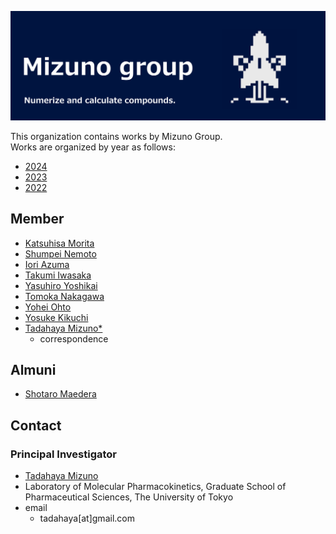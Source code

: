![logo](https://github.com/mizuno-group/.github/blob/main/images/logo.png)  

This organization contains works by Mizuno Group.  
Works are organized by year as follows:  
- [2024](https://github.com/mizuno-group/2024)  
- [2023](https://github.com/mizuno-group/2023)  
- [2022](https://github.com/mizuno-group/2022)  

## Member
- [Katsuhisa Morita](https://github.com/KatsuhisaMorita)  
- [Shumpei Nemoto](https://github.com/Nemoto-S)  
- [Iori Azuma](https://github.com/groovy-phazuma)  
- [Takumi Iwasaka](https://github.com/T-IWASAKA)  
- [Yasuhiro Yoshikai](https://github.com/yyoshikai)  
- [Tomoka Nakagawa](https://github.com/TomokaNAKAGAWA)  
- [Yohei Ohto](https://github.com/YoheiOhto)  
- [Yosuke Kikuchi](https://github.com/KikuchiY16)  
- [Tadahaya Mizuno*](https://github.com/tadahayamiz)  
    - correspondence  

## Almuni
- [Shotaro Maedera](https://github.com/ShotaroMaedera)  

## Contact
### Principal Investigator
- [Tadahaya Mizuno](https://github.com/tadahayamiz)  
- Laboratory of Molecular Pharmacokinetics, Graduate School of Pharmaceutical Sciences, The University of Tokyo  
- email  
    - tadahaya[at]gmail.com  